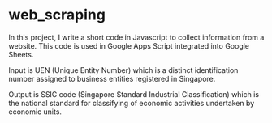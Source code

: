 # web_scraping
In this project, I write a short code in Javascript to collect information from a website. This code is used in Google Apps Script integrated into Google Sheets.  

Input is UEN (Unique Entity Number) which is a distinct identification number assigned to business entities registered in Singapore.  

Output is SSIC code (Singapore Standard Industrial Classification) which is the national standard for classifying of economic activities undertaken by economic units.  
